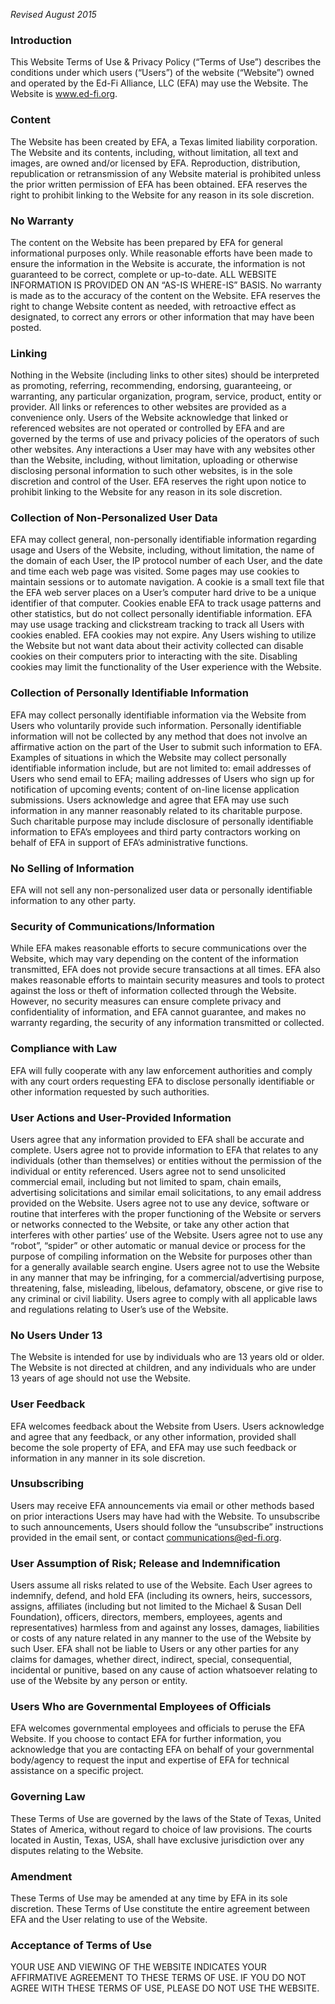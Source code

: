 _Revised August 2015_

### Introduction

This Website Terms of Use & Privacy Policy (“Terms of Use”) describes the conditions under which users (“Users”) of the website (“Website”) owned and operated by the Ed-Fi Alliance, LLC (EFA) may use the Website. The Website is www.ed-fi.org.

### Content

The Website has been created by EFA, a Texas limited liability corporation. The Website and its contents, including, without limitation, all text and images, are owned and/or licensed by EFA. Reproduction, distribution, republication or retransmission of any Website material is prohibited unless the prior written permission of EFA has been obtained. EFA reserves the right to prohibit linking to the Website for any reason in its sole discretion.

### No Warranty

The content on the Website has been prepared by EFA for general informational purposes only. While reasonable efforts have been made to ensure the information in the Website is accurate, the information is not guaranteed to be correct, complete or up-to-date. ALL WEBSITE INFORMATION IS PROVIDED ON AN “AS-IS WHERE-IS” BASIS. No warranty is made as to the accuracy of the content on the Website. EFA reserves the right to change Website content as needed, with retroactive effect as designated, to correct any errors or other information that may have been posted.

### Linking

Nothing in the Website (including links to other sites) should be interpreted as promoting, referring, recommending, endorsing, guaranteeing, or warranting, any particular organization, program, service, product, entity or provider. All links or references to other websites are provided as a convenience only. Users of the Website acknowledge that linked or referenced websites are not operated or controlled by EFA and are governed by the terms of use and privacy policies of the operators of such other websites. Any interactions a User may have with any websites other than the Website, including, without limitation, uploading or otherwise disclosing personal information to such other websites, is in the sole discretion and control of the User. EFA reserves the right upon notice to prohibit linking to the Website for any reason in its sole discretion.

### Collection of Non-Personalized User Data

EFA may collect general, non-personally identifiable information regarding usage and Users of the Website, including, without limitation, the name of the domain of each User, the IP protocol number of each User, and the date and time each web page was visited. Some pages may use cookies to maintain sessions or to automate navigation. A cookie is a small text file that the EFA web server places on a User’s computer hard drive to be a unique identifier of that computer. Cookies enable EFA to track usage patterns and other statistics, but do not collect personally identifiable information. EFA may use usage tracking and clickstream tracking to track all Users with cookies enabled. EFA cookies may not expire. Any Users wishing to utilize the Website but not want data about their activity collected can disable cookies on their computers prior to interacting with the site. Disabling cookies may limit the functionality of the User experience with the Website.

### Collection of Personally Identifiable Information

EFA may collect personally identifiable information via the Website from Users who voluntarily provide such information. Personally identifiable information will not be collected by any method that does not involve an affirmative action on the part of the User to submit such information to EFA. Examples of situations in which the Website may collect personally identifiable information include, but are not limited to: email addresses of Users who send email to EFA; mailing addresses of Users who sign up for notification of upcoming events; content of on-line license application submissions. Users acknowledge and agree that EFA may use such information in any manner reasonably related to its charitable purpose. Such charitable purpose may include disclosure of personally identifiable information to EFA’s employees and third party contractors working on behalf of EFA in support of EFA’s administrative functions.

### No Selling of Information

EFA will not sell any non-personalized user data or personally identifiable information to any other party.

### Security of Communications/Information

While EFA makes reasonable efforts to secure communications over the Website, which may vary depending on the content of the information transmitted, EFA does not provide secure transactions at all times. EFA also makes reasonable efforts to maintain security measures and tools to protect against the loss or theft of information collected through the Website. However, no security measures can ensure complete privacy and confidentiality of information, and EFA cannot guarantee, and makes no warranty regarding, the security of any information transmitted or collected.

### Compliance with Law

EFA will fully cooperate with any law enforcement authorities and comply with any court orders requesting EFA to disclose personally identifiable or other information requested by such authorities.

### User Actions and User-Provided Information

Users agree that any information provided to EFA shall be accurate and complete. Users agree not to provide information to EFA that relates to any individuals (other than themselves) or entities without the permission of the individual or entity referenced. Users agree not to send unsolicited commercial email, including but not limited to spam, chain emails, advertising solicitations and similar email solicitations, to any email address provided on the Website. Users agree not to use any device, software or routine that interferes with the proper functioning of the Website or servers or networks connected to the Website, or take any other action that interferes with other parties’ use of the Website. Users agree not to use any “robot”, “spider” or other automatic or manual device or process for the purpose of compiling information on the Website for purposes other than for a generally available search engine. Users agree not to use the Website in any manner that may be infringing, for a commercial/advertising purpose, threatening, false, misleading, libelous, defamatory, obscene, or give rise to any criminal or civil liability. Users agree to comply with all applicable laws and regulations relating to User’s use of the Website.

### No Users Under 13

The Website is intended for use by individuals who are 13 years old or older. The Website is not directed at children, and any individuals who are under 13 years of age should not use the Website.

### User Feedback

EFA welcomes feedback about the Website from Users. Users acknowledge and agree that any feedback, or any other information, provided shall become the sole property of EFA, and EFA may use such feedback or information in any manner in its sole discretion.

### Unsubscribing

Users may receive EFA announcements via email or other methods based on prior interactions Users may have had with the Website. To unsubscribe to such announcements, Users should follow the “unsubscribe” instructions provided in the email sent, or contact  [communications@ed-fi.org](mailto:communications@ed-fi.org).

### User Assumption of Risk; Release and Indemnification

Users assume all risks related to use of the Website. Each User agrees to indemnify, defend, and hold EFA (including its owners, heirs, successors, assigns, affiliates (including but not limited to the Michael & Susan Dell Foundation), officers, directors, members, employees, agents and representatives) harmless from and against any losses, damages, liabilities or costs of any nature related in any manner to the use of the Website by such User. EFA shall not be liable to Users or any other parties for any claims for damages, whether direct, indirect, special, consequential, incidental or punitive, based on any cause of action whatsoever relating to use of the Website by any person or entity.

### Users Who are Governmental Employees of Officials

EFA welcomes governmental employees and officials to peruse the EFA Website. If you choose to contact EFA for further information, you acknowledge that you are contacting EFA on behalf of your governmental body/agency to request the input and expertise of EFA for technical assistance on a specific project.

### Governing Law

These Terms of Use are governed by the laws of the State of Texas, United States of America, without regard to choice of law provisions. The courts located in Austin, Texas, USA, shall have exclusive jurisdiction over any disputes relating to the Website.

### Amendment

These Terms of Use may be amended at any time by EFA in its sole discretion. These Terms of Use constitute the entire agreement between EFA and the User relating to use of the Website.

### Acceptance of Terms of Use

YOUR USE AND VIEWING OF THE WEBSITE INDICATES YOUR AFFIRMATIVE AGREEMENT TO THESE TERMS OF USE. IF YOU DO NOT AGREE WITH THESE TERMS OF USE, PLEASE DO NOT USE THE WEBSITE.
